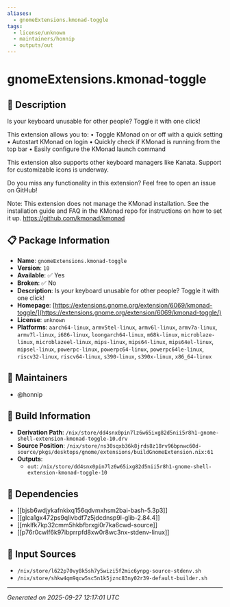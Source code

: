 ```yaml
---
aliases:
  - gnomeExtensions.kmonad-toggle
tags:
  - license/unknown
  - maintainers/honnip
  - outputs/out
---
```


# gnomeExtensions.kmonad-toggle

## 📝 Description

Is your keyboard unusable for other people? Toggle it with one click!

This extension allows you to:
 • Toggle KMonad on or off with a quick setting
 • Autostart KMonad on login
 • Quickly check if KMonad is running from the top bar
 • Easily configure the KMonad launch command

This extension also supports other keyboard managers like Kanata. Support for customizable icons is underway.

Do you miss any functionality in this extension? Feel free to open an issue on GitHub! 

Note: This extension does not manage the KMonad installation. See the installation guide and FAQ in the KMonad repo for instructions on how to set it up. https://github.com/kmonad/kmonad

## 📋 Package Information

- **Name**: `gnomeExtensions.kmonad-toggle`
- **Version**: `10`
- **Available**: ✅ Yes
- **Broken**: ✅ No
- **Description**: Is your keyboard unusable for other people? Toggle it with one click!
- **Homepage**: [https://extensions.gnome.org/extension/6069/kmonad-toggle/](https://extensions.gnome.org/extension/6069/kmonad-toggle/)
- **License**: `unknown`
- **Platforms**: `aarch64-linux`, `armv5tel-linux`, `armv6l-linux`, `armv7a-linux`, `armv7l-linux`, `i686-linux`, `loongarch64-linux`, `m68k-linux`, `microblaze-linux`, `microblazeel-linux`, `mips-linux`, `mips64-linux`, `mips64el-linux`, `mipsel-linux`, `powerpc-linux`, `powerpc64-linux`, `powerpc64le-linux`, `riscv32-linux`, `riscv64-linux`, `s390-linux`, `s390x-linux`, `x86_64-linux`
## 👥 Maintainers

- @honnip


## 🔧 Build Information

- **Derivation Path**: `/nix/store/dd4snx0pin7lz6w65ixg82d5nii5r8h1-gnome-shell-extension-kmonad-toggle-10.drv`
- **Source Position**: `/nix/store/ns30sqxb36k8jrds8z18rv96bpnwc60d-source/pkgs/desktops/gnome/extensions/buildGnomeExtension.nix:61`
- **Outputs**:
  - `out`:  `/nix/store/dd4snx0pin7lz6w65ixg82d5nii5r8h1-gnome-shell-extension-kmonad-toggle-10`

## 🔗 Dependencies

- [[bjsb6wdjykafnkixq156qdvmxhsm2bai-bash-5.3p3]]
- [[glca1gx472ps9qlivbdf7z5jdcdnsp9l-glib-2.84.4]]
- [[mklfk7kp32cmm5hkbfbrxgi0r7ka6cwd-source]]
- [[p76r0cwlf6k97ibprrpfd8xw0r8wc3nx-stdenv-linux]]

## 📁 Input Sources

- `/nix/store/l622p70vy8k5sh7y5wizi5f2mic6ynpg-source-stdenv.sh`
- `/nix/store/shkw4qm9qcw5sc5n1k5jznc83ny02r39-default-builder.sh`

---
*Generated on 2025-09-27 12:17:01 UTC*
